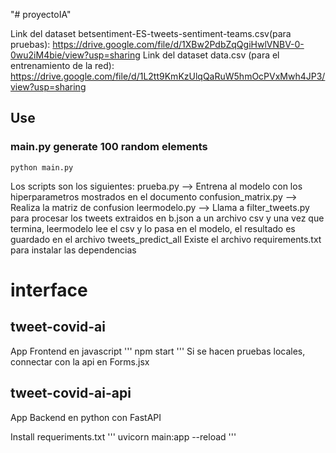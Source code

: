 "# proyectoIA" 

Link del dataset betsentiment-ES-tweets-sentiment-teams.csv(para pruebas): https://drive.google.com/file/d/1XBw2PdbZqQgiHwlVNBV-0-0wu2iM4bie/view?usp=sharing
Link del dataset data.csv (para el entrenamiento de la red): https://drive.google.com/file/d/1L2tt9KmKzUlqQaRuW5hmOcPVxMwh4JP3/view?usp=sharing

## Use 
### main.py generate 100 random elements
```
python main.py

```
Los scripts son los siguientes:
	prueba.py --> Entrena al modelo con los hiperparametros mostrados en el documento
	confusion_matrix.py --> Realiza la matriz de confusion
	leermodelo.py --> Llama a filter_tweets.py para procesar los tweets extraidos en b.json a un archivo csv y una vez que termina, leermodelo lee el csv y lo pasa en el modelo, el resultado es guardado en el archivo tweets_predict_all
Existe el archivo requirements.txt para instalar las dependencias


# interface

## tweet-covid-ai
App Frontend en javascript
'''
npm start
'''
Si se hacen pruebas locales, connectar con la api en Forms.jsx

## tweet-covid-ai-api

App Backend en python con FastAPI

Install requeriments.txt
'''
uvicorn main:app --reload
'''
